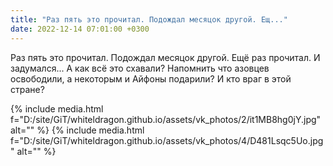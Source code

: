 ```yaml
---
title: "Раз пять это прочитал. Подождал месяцок другой. Ещ..."
date: 2022-12-14 07:01:00 +0300
---
```


Раз пять это прочитал. Подождал месяцок другой. Ещё раз прочитал. И задумался...
А как всё это схавали? Напомнить что азовцев освободили, а некоторым и Айфоны подарили? И кто враг в этой стране?


{% include media.html f="D:/site/GiT/whiteldragon.github.io/assets/vk_photos/2/it1MB8hg0jY.jpg" alt="" %}
{% include media.html f="D:/site/GiT/whiteldragon.github.io/assets/vk_photos/4/D481Lsqc5Uo.jpg" alt="" %}
